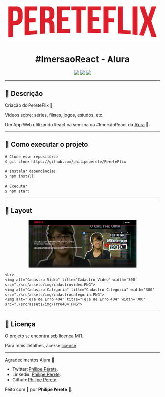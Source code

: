 <p align='center'><img width='500' src="./src/assets/img/logo.PNG"/></p>

<h1 align='center'>#ImersaoReact - Alura</h1>

<p align='center'>
    <img src="https://img.shields.io/github/repo-size/philipeperete/pereteflix">
    <img src="https://img.shields.io/github/last-commit/philipeperete/pereteflix">
    <img src="https://img.shields.io/github/license/philipeperete/pereteflix">
</p>

_________

## 🔖 Descrição 

<p>Criação do PereteFlix 🎥 </p>

Vídeos sobre: séries, filmes, jogos, estudos, etc.

Um App Web utilizando React na semana da #ImersãoReact da [Alura][alura] 💜.

_________

## 🚀 Como executar o projeto

    # Clone esse repositório
    $ git clone https://github.com/philipeperete/PereteFlix
    
    # Instalar dependências
    $ npm install  
    
    # Executar
    $ npm start

_________

## 🎨 Layout

<p align="center" style="display: flex; align-items: flex-start; justify-content: center;">
	<img alt="Layout" title="Home" width='350px' src="./src/assets/img/layout.PNG"> 

    <br>
    <img alt="Cadastro Vídeo" title="Cadastro Vídeo" width='300' src="./src/assets/img/cadastrovideo.PNG">
    <img alt="Cadastro Categoria" title="Cadastro Categoria" width='300' src="./src/assets/img/cadastrocategoria.PNG">
    <img alt="Tela de Erro 404" title="Tela de Erro 404" width='300' src="./src/assets/img/erro404.PNG">
</p>

_________

## 📝 Licença

O projeto se encontra sob licença MIT.

Para mais detalhes, acesse [license](LICENSE).

_________

Agradecimentos [Alura][alura] 💜.

* Twitter: [Philipe Perete](https://twitter.com/PhilipePerete).
* Linkedin: [Philipe Perete](https://www.linkedin.com/in/philipe-perete-b76622104).
* Github: [Philipe Perete](https://github.com/philipeperete).

Feito com 💙 por **Philipe Perete** 👻.

[alura]: https://www.alura.com.br/